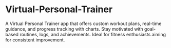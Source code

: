 # Virtual-Personal-Trainer
A Virtual Personal Trainer app that offers custom workout plans, real-time guidance, and progress tracking with charts. Stay motivated with goal-based routines, logs, and achievements. Ideal for fitness enthusiasts aiming for consistent improvement.

